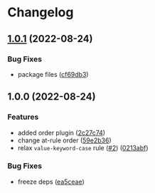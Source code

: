 # Changelog

## [1.0.1](https://github.com/gravity-ui/stylelint-config/compare/v1.0.0...v1.0.1) (2022-08-24)


### Bug Fixes

* package files ([cf69db3](https://github.com/gravity-ui/stylelint-config/commit/cf69db355dea45c38db313f775a22a07001e337d))

## 1.0.0 (2022-08-24)


### Features

* added order plugin ([2c27c74](https://github.com/gravity-ui/stylelint-config/commit/2c27c7441ce3cdfb98e35879690f4d8697f05e55))
* change at-rule order ([59e2b36](https://github.com/gravity-ui/stylelint-config/commit/59e2b36f8463284417a8c813a85f4d5f4ef61f87))
* relax `value-keyword-case` rule ([#2](https://github.com/gravity-ui/stylelint-config/issues/2)) ([0213abf](https://github.com/gravity-ui/stylelint-config/commit/0213abf536b5af7668ed1627eb2674b6dc2391dd))


### Bug Fixes

* freeze deps ([ea5ceae](https://github.com/gravity-ui/stylelint-config/commit/ea5ceae8c73bfefaf8ac90cd03d9048c4f19c6d0))
